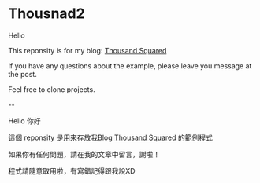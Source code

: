 Thousnad2
=========

Hello

This reponsity is for my blog:
[Thousand Squared](http://ch8908.github.com/ "Optional Title")

If you have any questions about the example, please leave you message at the post.

Feel free to clone projects.

--

Hello 你好  

這個 reponsity 是用來存放我Blog [Thousand Squared](http://ch8908.github.com/ "Optional Title")
 的範例程式

如果你有任何問題，請在我的文章中留言，謝啦！

程式請隨意取用啦，有寫錯記得跟我說XD
